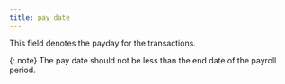```yaml
---
title: pay_date
---
```



This field denotes the payday for the transactions.


{:.note}
The pay date should not be less than the end  date of the payroll period.
